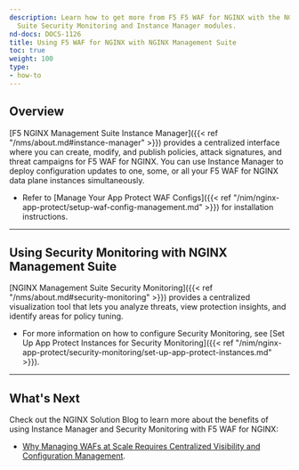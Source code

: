 ```yaml
---
description: Learn how to get more from F5 F5 WAF for NGINX with the NGINX Management
  Suite Security Monitoring and Instance Manager modules.
nd-docs: DOCS-1126
title: Using F5 WAF for NGINX with NGINX Management Suite
toc: true
weight: 100
type:
- how-to
---
```


## Overview

[F5 NGINX Management Suite Instance Manager]({{< ref "/nms/about.md#instance-manager" >}}) provides a centralized interface where you can create, modify, and publish policies, attack signatures, and threat campaigns for F5 WAF for NGINX. You can use Instance Manager to deploy configuration updates to one, some, or all your F5 WAF for NGINX data plane instances simultaneously.

- Refer to [Manage Your App Protect WAF Configs]({{< ref "/nim/nginx-app-protect/setup-waf-config-management.md" >}}) for installation instructions.

---

## Using Security Monitoring with NGINX Management Suite

[NGINX Management Suite Security Monitoring]({{< ref "/nms/about.md#security-monitoring" >}}) provides a centralized visualization tool that lets you analyze threats, view protection insights, and identify areas for policy tuning.

- For more information on how to configure Security Monitoring, see [Set Up App Protect Instances for Security Monitoring]({{< ref "/nim/nginx-app-protect/security-monitoring/set-up-app-protect-instances.md" >}}).

---

## What's Next

Check out the NGINX Solution Blog to learn more about the benefits of using Instance Manager and Security Monitoring with F5 WAF for NGINX:

- [Why Managing WAFs at Scale Requires Centralized Visibility and Configuration Management](https://www.nginx.com/blog/why-managing-wafs-at-scale-requires-centralized-visibility-and-configuration-management/).
